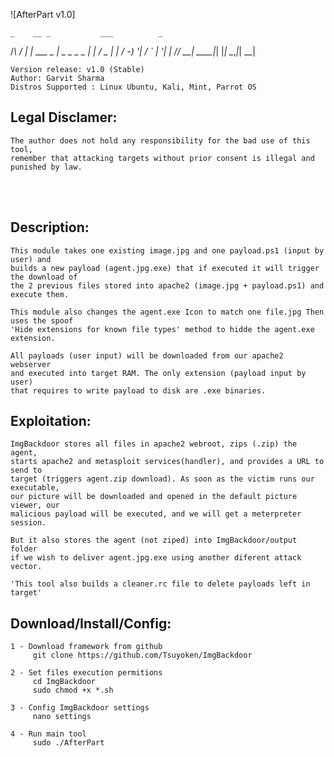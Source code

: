 
![AfterPart v1.0]
<br>



    _    __ _           ___          _   
   /_\  / _| |_ ___ _ _| _ \__ _ _ _| |_ 
  / _ \|  _|  _/ -_) '_|  _/ _` | '_|  _|
 /_/ \_\_|  \__\___|_| |_| \__,_|_|  \__|
                                         

    Version release: v1.0 (Stable)
    Author: Garvit Sharma
    Distros Supported : Linux Ubuntu, Kali, Mint, Parrot OS

## Legal Disclamer:
    The author does not hold any responsibility for the bad use of this tool,
    remember that attacking targets without prior consent is illegal and punished by law.

<br /><br />

## Description:
    This module takes one existing image.jpg and one payload.ps1 (input by user) and
    builds a new payload (agent.jpg.exe) that if executed it will trigger the download of
    the 2 previous files stored into apache2 (image.jpg + payload.ps1) and execute them.

    This module also changes the agent.exe Icon to match one file.jpg Then uses the spoof
    'Hide extensions for known file types' method to hidde the agent.exe extension.

    All payloads (user input) will be downloaded from our apache2 webserver
    and executed into target RAM. The only extension (payload input by user)
    that requires to write payload to disk are .exe binaries.
 
## Exploitation:
    ImgBackdoor stores all files in apache2 webroot, zips (.zip) the agent,
    starts apache2 and metasploit services(handler), and provides a URL to send to
    target (triggers agent.zip download). As soon as the victim runs our executable,
    our picture will be downloaded and opened in the default picture viewer, our
    malicious payload will be executed, and we will get a meterpreter session.

    But it also stores the agent (not ziped) into ImgBackdoor/output folder
    if we wish to deliver agent.jpg.exe using another diferent attack vector.

    'This tool also builds a cleaner.rc file to delete payloads left in target'




## Download/Install/Config:
    1 - Download framework from github
         git clone https://github.com/Tsuyoken/ImgBackdoor

    2 - Set files execution permitions
         cd ImgBackdoor
         sudo chmod +x *.sh

    3 - Config ImgBackdoor settings
         nano settings

    4 - Run main tool
         sudo ./AfterPart
